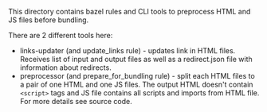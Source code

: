 This directory contains bazel rules and CLI tools to preprocess HTML and JS files before bundling.

There are 2 different tools here:
* links-updater (and update_links rule) - updates link in HTML files.
 Receives list of input and output files as well as a redirect.json file with information
 about redirects.
* preprocessor (and prepare_for_bundling rule) - split each HTML files to a pair of one HTML
 and one JS files. The output HTML doesn't contain `<script>` tags and JS file contains
  all scripts and imports from HTML file. For more details see source code.

